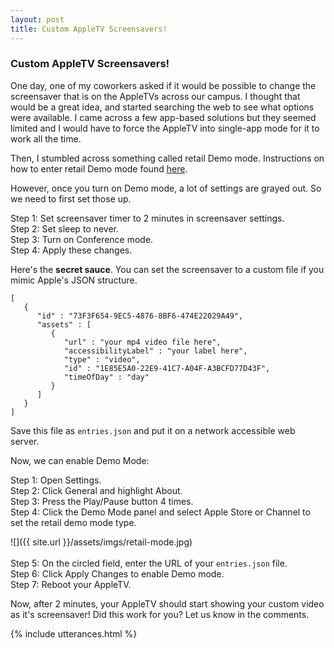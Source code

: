 ```yaml
---
layout: post
title: Custom AppleTV Screensavers!
---
```

### Custom AppleTV Screensavers!
One day, one of my coworkers asked if it would be possible to change the screensaver that is on the AppleTVs across our campus. I thought that would be a great idea, and started searching the web to see what options were available. I came across a few app-based solutions but they seemed limited and I would have to force the AppleTV into single-app mode for it to work all the time. 

Then, I stumbled across something called retail Demo mode. Instructions on how to enter retail Demo mode found <a href="https://www.idownloadblog.com/2016/01/18/apple-tv-store-demo-mode/" target="_blank">here</a>. 

However, once you turn on Demo mode, a lot of settings are grayed out. So we need to first set those up. 

Step 1: Set screensaver timer to 2 minutes in screensaver settings.<br />
Step 2: Set sleep to never.<br />
Step 3: Turn on Conference mode.<br />
Step 4: Apply these changes.<br />

Here's the <b>secret sauce</b>. You can set the screensaver to a custom file if you mimic Apple's JSON structure. 

```
[
   {
      "id" : "73F3F654-9EC5-4876-8BF6-474E22029A49",
      "assets" : [
         {
            "url" : "your mp4 video file here",
            "accessibilityLabel" : "your label here",
            "type" : "video",
            "id" : "1E85E5A0-22E9-41C7-A04F-A3BCFD77D43F",
            "timeOfDay" : "day"
         }         
      ]
   }
]
```
Save this file as `entries.json` and put it on a network accessible web server. 

Now, we can enable Demo Mode: 

Step 1: Open Settings.<br />
Step 2: Click General and highlight About.<br />
Step 3: Press the Play/Pause button 4 times.<br />
Step 4: Click the Demo Mode panel and select Apple Store or Channel to set the retail demo mode type.<br />

![]({{ site.url }}/assets/imgs/retail-mode.jpg)<br /><br />
Step 5: On the circled field, enter the URL of your `entries.json` file. <br />
Step 6: Click Apply Changes to enable Demo mode.<br />
Step 7: Reboot your AppleTV. <br />

Now, after 2 minutes, your AppleTV should start showing your custom video as it's screensaver! Did this work for you? Let us know in the comments. 


{% include utterances.html %}